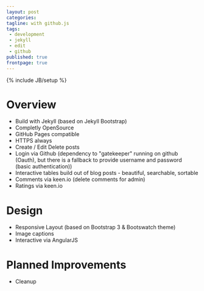 ```yaml
---
layout: post
categories:
tagline: with github.js
tags:
 - development
 - jekyll
 - edit
 - github
published: true
frontpage: true
---
```





{% include JB/setup %}

# Overview
- Build with Jekyll (based on Jekyll Bootstrap)
- Completly OpenSource
- GitHub Pages compatible
- HTTPS always
- Create / Edit Delete posts
- Login via Github (dependency to "gatekeeper" running on github (Oauth), but there is a fallback to provide username and password (basic authentication))
- Interactive tables build out of blog posts - beautiful, searchable, sortable
- Comments via keen.io (delete comments for admin)
- Ratings via keen.io

# Design
- Responsive Layout (based on Bootstrap 3 & Bootswatch theme)
- Image captions
- Interactive via AngularJS

# Planned Improvements
- Cleanup
